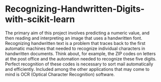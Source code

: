 # Recognizing-Handwritten-Digits-with-scikit-learn
 The primary aim of this project involves predicting a numeric value, and then reading and interpreting an image that uses a handwritten font.        Recognizing handwritten text is a problem that traces back to the first automatic machines that needed to recognize individual characters in handwritten documents. Think about, for example, the ZIP codes on letters at the post office and the automation needed to recognize these five digits. Perfect recognition of these codes is necessary to sort mail automatically and efficiently. Included among the other applications that may come to mind is OCR (Optical Character Recognition) software.

